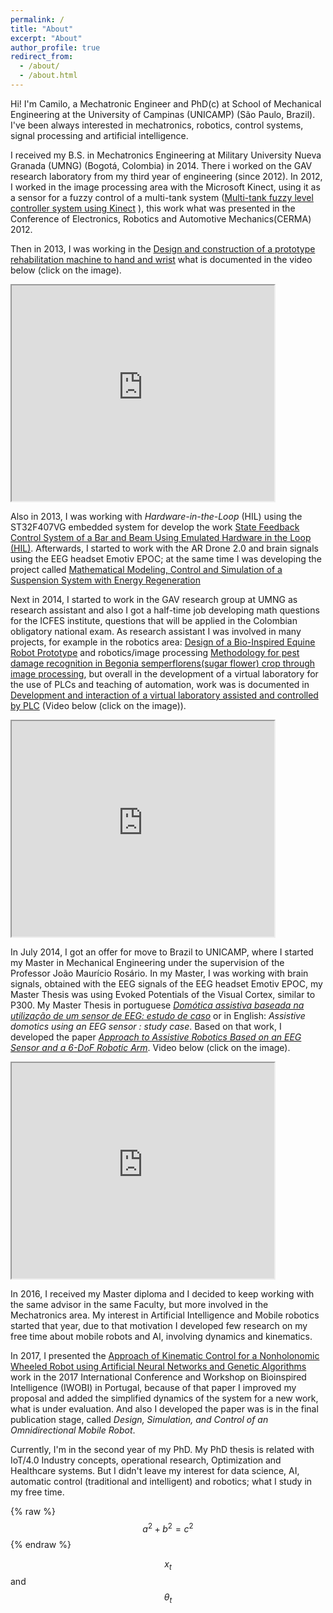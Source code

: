 ```yaml
---
permalink: /
title: "About"
excerpt: "About"
author_profile: true
redirect_from: 
  - /about/
  - /about.html
---
```


 Hi! I'm Camilo, a Mechatronic Engineer and PhD(c) at School of Mechanical Engineering at the University of Campinas (UNICAMP) (São Paulo, Brazil). I've been always interested in mechatronics, robotics, control systems, signal processing and artificial intelligence. 
 
 I received my B.S. in Mechatronics Engineering at Military University Nueva Granada (UMNG) (Bogotá, Colombia) in 2014. There i worked on the GAV research laboratory from my third year of engineering (since 2012). In 2012, I worked in the image processing area with the Microsoft Kinect, using it as a sensor for a fuzzy control of  a multi-tank system ([Multi-tank fuzzy level controller system using Kinect](https://ieeexplore.ieee.org/abstract/document/6524599/) ), this work what was presented in the Conference of  Electronics, Robotics and Automotive Mechanics(CERMA) 2012. 
 
 Then in  2013, I was working in the [Design and construction of a prototype rehabilitation machine to hand and wrist](https://ieeexplore.ieee.org/abstract/document/6682785/) what is documented in the video below (click on the image).
 
<html>
<body>

<iframe width="420" height="345" src="https://www.youtube.com/embed/uJc7BHEAtas">
</iframe>
<br/>
</body>
</html>
  
  
  Also in 2013, I was working with *Hardware-in-the-Loop* (HIL) using the ST32F407VG embedded system for develop the work [State Feedback Control System of a Bar and Beam Using Emulated Hardware in the Loop (HIL)](https://www.praiseworthyprize.org/jsm/index.php?journal=ireaco&page=article&op=view&path%5B%5D=16586). Afterwards, I started to work with the AR Drone 2.0 and brain signals using the EEG headset Emotiv EPOC; at the same time I was developing the project called [Mathematical Modeling, Control and Simulation of a Suspension System with Energy Regeneration](https://www.praiseworthyprize.org/jsm/index.php?journal=ireme&page=article&op=view&path%5B%5D=17561)
  
  Next in 2014, I started to work in the GAV research group at UMNG as research assistant and also I got a half-time job developing math questions for the ICFES institute, questions that will be applied in the Colombian obligatory national exam. As research assistant I was involved in many projects, for example in the robotics area: [Design of a Bio-Inspired Equine Robot Prototype](https://www.praiseworthyprize.org/jsm/index.php?journal=ireme&page=article&op=view&path%5B%5D=18109) and robotics/image processing [Methodology for pest damage recognition in Begonia semperflorens(sugar flower) crop through image processing](http://www.redalyc.org/html/1699/169940048012/),  but overall in the development of a virtual laboratory for the use of PLCs and teaching of automation, work was is documented in [Development and interaction of a virtual laboratory assisted and controlled by PLC](http://www.scielo.org.co/scielo.php?pid=S1909-83672016000100002&script=sci_arttext&tlng=es) (Video below (click on the image)).
  
<html>
<body>

<iframe width="420" height="345" src="https://www.youtube.com/embed/DzfWLHFkx0A">
</iframe>
<br/>
</body>
</html>
  
  In July 2014, I got an offer for move to Brazil to UNICAMP, where I started my Master in Mechanical Engineering under the supervision of the Professor João Maurício Rosário. In my Master, I was working with brain signals, obtained with the EEG signals of the EEG headset Emotiv EPOC, my Master Thesis was using Evoked Potentials of the Visual Cortex, similar to P300. My Master Thesis in portuguese *[Domótica assistiva baseada na utilização de um sensor de EEG: estudo de caso](http://repositorio.unicamp.br/handle/REPOSIP/305445)* or in English: *Assistive domotics using an EEG sensor : study case*. Based on that work, I developed the paper *[Approach to Assistive Robotics Based on an EEG Sensor and a 6-DoF Robotic Arm](https://www.researchgate.net/profile/Camilo_Caceres_Florez2/publication/307956503_Approach_to_Assistive_Robotics_Based_on_an_EEG_Sensor_and_a_6-DoF_Robotic_Arm/links/57d76c7b08ae601b39ac2de2/Approach-to-Assistive-Robotics-Based-on-an-EEG-Sensor-and-a-6-DoF-Robotic-Arm.pdf)*. Video below (click on the image).
  
<html>
<body>

<iframe width="420" height="345" src="https://www.youtube.com/embed/ZFDrx1pJmVI">
</iframe>
<br/>
</body>
</html>
  
  In 2016, I received my Master diploma and I decided to keep working with the same advisor in the same Faculty, but more involved in the Mechatronics area. My interest in Artificial Intelligence and Mobile robotics started that year, due to that motivation I developed few research on my free time about mobile robots and AI, involving dynamics and kinematics. 
  
  In 2017, I presented the [Approach of Kinematic Control for a Nonholonomic Wheeled Robot using Artificial Neural Networks and Genetic Algorithms](https://ieeexplore.ieee.org/abstract/document/7985533/) work in the 2017 International Conference and Workshop on Bioinspired Intelligence (IWOBI) in Portugal, because of that paper I improved my proposal and added the simplified dynamics of the system for a new work, what is under evaluation. And also I developed the paper was is in the final publication stage, called *Design, Simulation, and Control of an Omnidirectional Mobile Robot*.
  
  Currently, I'm in the second year of my PhD. My PhD thesis is related with IoT/4.0 Industry concepts, operational research, Optimization and Healthcare systems. But I didn't leave my interest for data science, AI, automatic control (traditional and intelligent) and robotics; what I study in my free time.
  
  {% raw %}
  $$a^2 + b^2 = c^2$$
  {% endraw %}
  
  $$ x_t $$ and $$\theta_t$$
  
  
  
  